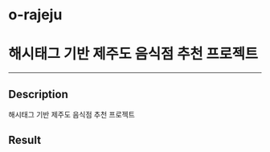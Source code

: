 # o-rajeju
# 해시태그 기반 제주도 음식점 추천 프로젝트

-----------------------
## Description
해시태그 기반 제주도 음식점 추천 프로젝트

## Result
![]()
